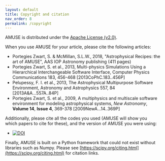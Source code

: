 ```yaml
---
layout: default
title: Copyright and citation
nav_order: 8
permalink: /copyright
---
```


AMUSE is distributed under the [Apache License (v2.0)](https://raw.githubusercontent.com/amusecode/amuse/master/LICENSE).

When you use AMUSE for your article, please cite the following articles:

- Portegies Zwart, S. & McMillan, S.L.W., 2018, "Astrophysical Recipes: the art of AMUSE", AAS IOP Astronomy publishing (411 pages)
- Portegies Zwart, S. et al., 2013, Multi-physics Simulations Using a Hierarchical Interchangeable Software Interface, Computer Physics Communications 183, 456-468 [2013CoPhC.183..456P]
- Pelupessy, F. I. et al., 2013, The Astrophysical Multipurpose Software Environment, Astronomy and Astrophysics 557, 84 [2013A&A...557A..84P]
- Portegies Zwart, S. et al., 2009, A multiphysics and multiscale software environment for modeling astrophysical systems, *New Astronomy*, **Volume 14**, **Issue 4**, 369-378 [2009NewA...14..369P]

Additionally, please cite all the codes you used (AMUSE will show you which papers to cite for these), and the version of AMUSE you were using:
- [![DOI](https://zenodo.org/badge/DOI/10.5281/zenodo.3260650.svg)](https://doi.org/10.5281/zenodo.3260650)

Finally, AMUSE is built on a Python framework that could not exist without libraries such as Numpy.
Please see [https://scipy.org/citing.html](https://scipy.org/citing.html) for citation links.

